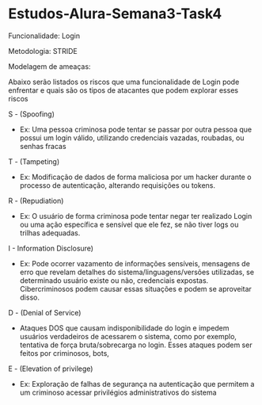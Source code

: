 # Estudos-Alura-Semana3-Task4

Funcionalidade: Login

Metodologia: STRIDE

Modelagem de ameaças:

Abaixo serão listados os riscos que uma funcionalidade de Login pode enfrentar e quais são os tipos de atacantes que podem explorar esses riscos

S - (Spoofing) 

- Ex: Uma pessoa criminosa pode tentar se passar por outra pessoa que possui um login válido, utilizando credenciais vazadas, roubadas, ou senhas fracas

T - (Tampeting) 
- Ex: Modificação de dados de forma maliciosa por um hacker durante o processo de autenticação, alterando requisições ou tokens.

R - (Repudiation) 
- Ex: O usuário de forma criminosa pode tentar negar ter realizado Login ou uma ação específica e sensível que ele fez, se não tiver logs ou trilhas adequadas.

I - Information Disclosure) 
- Ex: Pode ocorrer vazamento de informações sensíveis, mensagens de erro que revelam detalhes do sistema/linguagens/versões utilizadas, se determinado usuário existe ou não, credenciais expostas. 
Cibercriminosos podem causar essas situações e podem se aproveitar disso.

D - (Denial of Service) 
- Ataques DOS que causam indisponibilidade do login e impedem usuários verdadeiros de acessarem o sistema, como por exemplo, tentativa de força bruta/sobrecarga no login. 
Esses ataques podem ser feitos por criminosos, bots,

E - (Elevation of privilege) 
- Ex: Exploração de falhas de segurança na autenticação que permitem a um criminoso acessar privilégios administrativos do sistema
